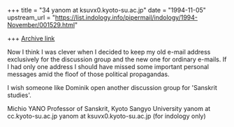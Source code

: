 +++
title = "34 yanom at ksuvx0.kyoto-su.ac.jp"
date = "1994-11-05"
upstream_url = "https://list.indology.info/pipermail/indology/1994-November/001529.html"

+++
[Archive link](https://list.indology.info/pipermail/indology/1994-November/001529.html)

Now I think I was clever when I decided to keep my old e-mail address
exclusively for the <indlogy> discussion group and the new one for 
ordinary e-mails. If I had only one address I should have missed some
important personal messages amid the floof of those political 
propagandas.

I wish someone like Dominik open another discussion group for
'Sanskrit studies'.

Michio YANO
Professor of Sanskrit,
Kyoto Sangyo University
yanom at cc.kyoto-su.ac.jp
yanom at ksuvx0.kyoto-su.ac.jp (for indology only)





